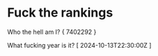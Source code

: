 # Fuck the rankings

Who the hell am I?
{ 7402292 }

What fucking year is it?
[ 2024-10-13T22:30:00Z ]
